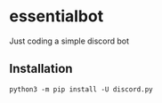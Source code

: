 # essentialbot
 Just coding a simple discord bot
## Installation
```
python3 -m pip install -U discord.py
```